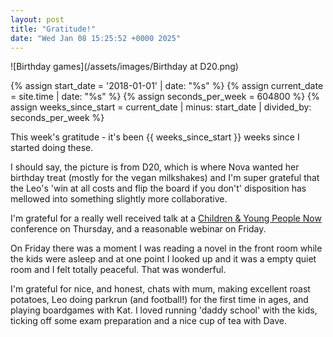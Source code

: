 ```yaml
---
layout: post
title: "Gratitude!"
date: "Wed Jan 08 15:25:52 +0000 2025"
---
```


![Birthday games](/assets/images/Birthday at D20.png)


{% assign start_date = '2018-01-01' | date: "%s" %}
{% assign current_date = site.time | date: "%s" %}
{% assign seconds_per_week = 604800 %}
{% assign weeks_since_start = current_date | minus: start_date | divided_by: seconds_per_week %}



This week's gratitude - it's been {{ weeks_since_start }} weeks since I started doing these. 

I should say, the picture is from D20, which is where Nova wanted her birthday treat (mostly for the vegan milkshakes) and I'm super grateful that the Leo's 'win at all costs and flip the board if you don't' disposition has mellowed into something slightly more collaborative. 

I'm grateful for a really well received talk at a [Children & Young People Now](https://www.cypnow.co.uk/conferences) conference on Thursday, and a reasonable webinar on Friday. 

On Friday there was a moment I was reading a novel in the front room while the kids were asleep and at one point I looked up and it was a empty quiet room and I felt totally peaceful. That was wonderful. 

I'm grateful for nice, and honest, chats with mum, making excellent roast potatoes, Leo doing parkrun (and football!) for the first time in ages, and playing boardgames with Kat. I loved running 'daddy school' with the kids, ticking off some exam preparation and a nice cup of tea with Dave. 








